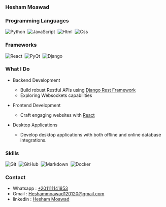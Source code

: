 ### Hesham Moawad


### Programming Languages
![Python](https://img.shields.io/badge/language-python-%230558b0)&nbsp;
![JavaScript](https://img.shields.io/badge/logo-javascript-blue?logo=javascript)&nbsp;
![Html](https://img.shields.io/badge/language-Html-%23f56f42)&nbsp;
![Css](https://img.shields.io/badge/language-CSS-%231f65f0)&nbsp;

### Frameworks

![React](https://img.shields.io/badge/React-24292e?style=flat-square&logo=React&labelColor=24292e&color=474d56)&nbsp;
![PyQt](https://img.shields.io/badge/PyQt5-24292e?style=flat-square&logo=Qt&labelColor=24292e&color=474d56)&nbsp;
![Django](https://img.shields.io/badge/Django-24292e?style=flat-square&logo=Django&labelColor=24292e&color=474d56)&nbsp;

### What I Do

* Backend Development
    - Build robust Restful APIs using [Django Rest Framework](https://www.django-rest-framework.org/)
    - Exploring Websockets capabilities

* Frontend Development
    - Craft engaging websites with [React](https://react.dev/)

* Desktop Applications
    - Develop desktop applications with both offline and online database integrations.

### Skills
![Git](https://img.shields.io/badge/Git-24292e?style=flat-square&logo=git)&nbsp;
![GitHub](https://img.shields.io/badge/GitHub-24292e?style=flat-square&logo=github)&nbsp;
![Markdown](https://img.shields.io/badge/Markdown-24292e?style=flat-square&logo=markdown)&nbsp;
![Docker](https://img.shields.io/badge/Docker-24292e?style=flat-square&logo=Docker)

### Contact
- Whatsapp : [+201111141853](https://wa.me/+201111141853)
- Gmail : [Heshammoawad120120@gmail.com]()
- linkedin : [Hesham Moawad](https://www.linkedin.com/in/hesham-moawad-916481244?utm_source=share&utm_campaign=share_via&utm_content=profile&utm_medium=android_app) 
